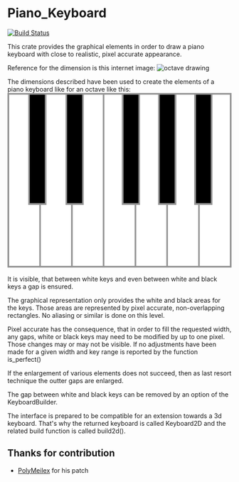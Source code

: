 # Piano_Keyboard

[![Build Status](https://travis-ci.org/gin66/piano_keyboard.svg?branch=master)](https://travis-ci.org/gin66/piano_keyboard)

This crate provides the graphical elements in order to draw a piano keyboard
with close to realistic, pixel accurate appearance.

Reference for the dimension is this internet image:
![octave drawing](http://www.rwgiangiulio.com/construction/manual/layout.jpg)

The dimensions described have been used to create the elements of
a piano keyboard like for an octave like this:
![img](keyboard.png)

It is visible, that between white keys and even between white and black keys a gap
is ensured.

The graphical representation only provides the white and black areas for the keys.
Those areas are represented by pixel accurate, non-overlapping rectangles.
No aliasing or similar is done on this level.

Pixel accurate has the consequence, that in order to fill the requested width,
any gaps, white or black keys may need to be modified by up to one pixel.
Those changes may or may not be visible. If no adjustments have been made for
a given width and key range is reported by the function is_perfect()

If the enlargement of various elements does not succeed, then as last resort
technique the outter gaps are enlarged.

The gap between white and black keys can be removed by an option of the KeyboardBuilder.

The interface is prepared to be compatible for an extension towards a 3d keyboard.
That's why the returned keyboard is called Keyboard2D and the related build function
is called build2d().

## Thanks for contribution

* [PolyMeilex](https://github.com/PolyMeilex) for his patch

